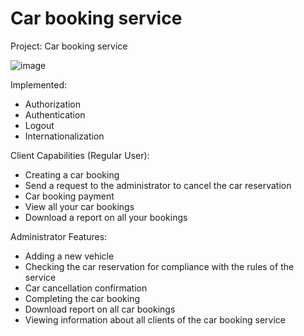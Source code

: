 # Car booking service
Project:
Car booking service


![image](https://user-images.githubusercontent.com/89831421/212417444-585844b5-90db-45ed-99f9-7f88971f46f9.png)


Implemented:
- Authorization
- Authentication
- Logout
- Internationalization

Client Capabilities (Regular User):
- Creating a car booking
- Send a request to the administrator to cancel the car reservation
- Car booking payment
- View all your car bookings
- Download a report on all your bookings

Administrator Features:
- Adding a new vehicle
- Checking the car reservation for compliance with the rules of the service
- Car cancellation confirmation
- Completing the car booking
- Download report on all car bookings
- Viewing information about all clients of the car booking service
